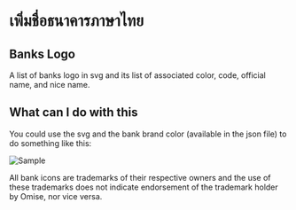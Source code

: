 # เพิ่มชื่อธนาคารภาษาไทย

## Banks Logo

A list of banks logo in svg and its list of associated color, code, official name, and nice name.

## What can I do with this

You could use the svg and the bank brand color (available in the json file) to do something like this:

![Sample](https://raw.githubusercontent.com/omise/banks-logo/master/th/sample.png)

All bank icons are trademarks of their respective owners and the use of these trademarks does not indicate endorsement of the trademark holder by Omise, nor vice versa.


